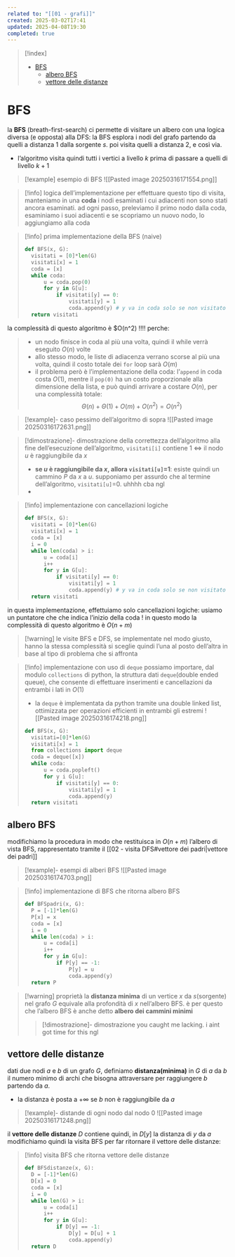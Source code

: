 ```yaml
---
related to: "[[01 - grafi]]"
created: 2025-03-02T17:41
updated: 2025-04-08T19:30
completed: true
---
```

>[!index]
>- [BFS](#BFS)
>	- [albero BFS](#albero%20BFS)
>	- [vettore delle distanze](#vettore%20delle%20distanze)

# BFS
la **BFS** (breath-first-search) ci permette di visitare un albero con una logica diversa (e opposta) alla DFS:
la BFS esplora i nodi del grafo partendo da quelli a distanza 1 dalla sorgente $s$. poi visita quelli a distanza 2, e così via.
- l’algoritmo visita quindi tutti i vertici a livello $k$ prima di passare a quelli di livello $k+1$
>[!example] esempio di BFS
![[Pasted image 20250316171554.png]]

>[!info] logica dell’implementazione
per effettuare questo tipo di visita, manteniamo in una **coda** i nodi esaminati i cui adiacenti non sono stati ancora esaminati. ad ogni passo, preleviamo il primo nodo dalla coda, esaminiamo i suoi adiacenti e se scopriamo un nuovo nodo, lo aggiungiamo alla coda

>[!info] prima implementazione della BFS (naive)
>```python
>def BFS(x, G):
>	visitati = [0]*len(G)
>	visitati[x] = 1
>	coda = [x]
>	while coda:
>		u = coda.pop(0)
>		for y in G[u]:
>			if visitati[y] == 0:
>				visitati[y] = 1
>				coda.append(y) # y va in coda solo se non visitato
>	return visitati	
>```
la complessità di questo algoritmo è $O(n^2) !!!! perche:
>- un nodo finisce in coda al più una volta, quindi il while verrà eseguito $O(n)$ volte
>- allo stesso modo, le liste di adiacenza verrano scorse al più una volta, quindi il costo totale dei `for` loop sarà $O(m)$
>- il problema però è l’implementazione della coda: l’`append` in coda costa $O(1)$, mentre il `pop(0)` ha un costo proporzionale alla dimensione della lista, e può quindi arrivare a costare $O(n)$, per una complessità totale:
>$$
> \Theta(n) + \Theta(1) + O(m) + O(n^2) = O(n^2)
> $$

>[!example]- caso pessimo dell’algoritmo di sopra
![[Pasted image 20250316172631.png]]

>[!dimostrazione]- dimostrazione della correttezza dell’algoritmo
alla fine dell’esecuzione dell’algoritmo, `visitati[i]` contiene 1 $\iff$ il nodo $u$ è raggiungibile da $x$
>- **se $u$ è raggiungibile da $x$, allora `visitati[u]`=1**: esiste quindi un cammino $P$ da $x$ a $u$. supponiamo per assurdo che al termine dell’algoritmo, `visitati[u]`=0. uhhhh cba ngl
>- 

>[!info] implementazione con cancellazioni logiche
>```python
>def BFS(x, G):
>	visitati = [0]*len(G)
>	visitati[x] = 1
>	coda = [x]
>	i = 0
>	while len(coda) > i:
>		u = coda[i]
>		i++
>		for y in G[u]:
>			if visitati[y] == 0:
>				visitati[y] = 1
>				coda.append(y) # y va in coda solo se non visitato
>	return visitati	
>```
in questa implementazione, effettuiamo solo cancellazioni logiche: usiamo un puntatore che che indica l’inizio della coda ! in questo modo la complessità di questo algoritmo è $O(n+m)$

>[!warning] le visite BFS e DFS, se implementate nel modo giusto, hanno la stessa complessità
>si sceglie quindi l’una al posto dell’altra in base al tipo di problema che si affronta

>[!info] implementazione con uso di `deque`
possiamo importare, dal modulo `collections` di python, la struttura dati `deque`(double ended queue), che consente di effettuare inserimenti e cancellazioni da entrambi i lati in $O(1)$
>- la `deque` è implementata da python tramite una double linked list, ottimizzata per operazioni efficienti in entrambi gli estremi
![[Pasted image 20250316174218.png]]
>```python
>def BFS(x, G):
>	visitati=[0]*len(G)
>	visitati[x] = 1
>	from collections import deque
>	coda = deque([x])
>	while coda:
>		u = coda.popleft()
>		for y i G[u]:
>			if visitati[y] == 0:
>				visitati[y] = 1
>				coda.append(y)
>	return visitati
>
>```

## albero BFS
modifichiamo la procedura in modo che restituisca in $O(n+m)$ l’albero di vista BFS, rappresentato tramite il [[02 - visita DFS#vettore dei padri|vettore dei padri]]
>[!example]- esempi di alberi BFS
![[Pasted image 20250316174703.png]]

>[!info] implementazione di BFS che ritorna albero BFS
>```python
>def BFSpadri(x, G):
>	P = [-1]*len(G)
>	P[x] = x
>	coda = [x]
>	i = 0
>	while len(coda) > i:
>		u = coda[i]
>		i++
>		for y in G[u]:
>			if P[y] == -1:
>				P[y] = u
>				coda.append(y)
>	return P
>```

>[!warning] proprietà
>la **distanza minima** di un vertice $x$ da $s$(sorgente) nel grafo $G$ equivale alla profondità di $x$ nell’albero BFS. è per questo che l’albero BFS è anche detto **albero dei cammini minimi**
>>[!dimostrazione]- dimostrazione
>> you caught me lacking. i aint got time for this ngl
## vettore delle distanze 
dati due nodi $a$ e $b$ di un grafo $G$, definiamo **distanza(minima)** in $G$ di $a$ da $b$ il numero minimo di archi che bisogna attraversare per raggiungere $b$ partendo da $a$.
- la distanza è posta a $+\infty$ se $b$ non è raggiungibile da $a$
>[!example]- distande di ogni nodo dal nodo $0$
![[Pasted image 20250316171248.png]]

il **vettore delle distanze** $D$ contiene quindi, in $D[y]$ la distanza di $y$ da $a$
modifichiamo quindi la visita BFS per far ritornare il vettore delle distanze:
>[!info] visita BFS che ritorna vettore delle distanze
>```python
>def BFSdistanze(x, G):
>	D = [-1]*len(G)
>	D[x] = 0
>	coda = [x]
>	i = 0
>	while len(G) > i:
>		u = coda[i]
>		i++
>		for y in G[u]:
>			if D[y] == -1:
>				D[y] = D[u] + 1
>				coda.append(y)
>	return D
>```
